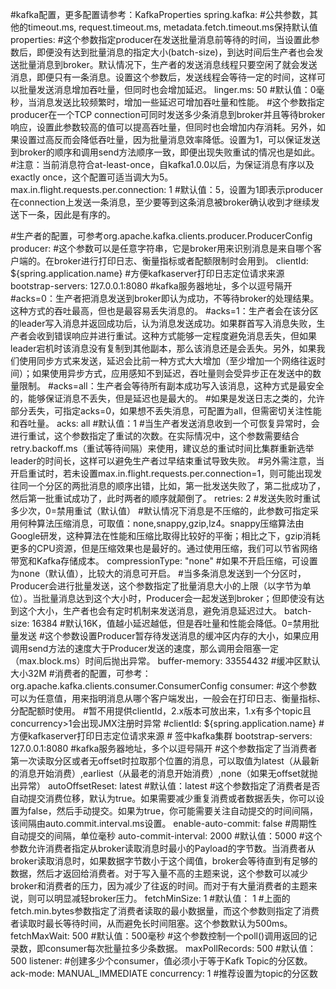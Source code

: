 #kafka配置，更多配置请参考：KafkaProperties
spring.kafka:
  #公共参数，其他的timeout.ms, request.timeout.ms, metadata.fetch.timeout.ms保持默认值
  properties:
    #这个参数指定producer在发送批量消息前等待的时间，当设置此参数后，即便没有达到批量消息的指定大小(batch-size)，到达时间后生产者也会发送批量消息到broker。默认情况下，生产者的发送消息线程只要空闲了就会发送消息，即便只有一条消息。设置这个参数后，发送线程会等待一定的时间，这样可以批量发送消息增加吞吐量，但同时也会增加延迟。
    linger.ms: 50 #默认值：0毫秒，当消息发送比较频繁时，增加一些延迟可增加吞吐量和性能。
    #这个参数指定producer在一个TCP connection可同时发送多少条消息到broker并且等待broker响应，设置此参数较高的值可以提高吞吐量，但同时也会增加内存消耗。另外，如果设置过高反而会降低吞吐量，因为批量消息效率降低。设置为1，可以保证发送到broker的顺序和调用send方法顺序一致，即便出现失败重试的情况也是如此。
    #注意：当前消息符合at-least-once，自kafka1.0.0以后，为保证消息有序以及exactly once，这个配置可适当调大为5。
    max.in.flight.requests.per.connection: 1 #默认值：5，设置为1即表示producer在connection上发送一条消息，至少要等到这条消息被broker确认收到才继续发送下一条，因此是有序的。

  #生产者的配置，可参考org.apache.kafka.clients.producer.ProducerConfig
  producer:
    #这个参数可以是任意字符串，它是broker用来识别消息是来自哪个客户端的。在broker进行打印日志、衡量指标或者配额限制时会用到。
    clientId: ${spring.application.name} #方便kafkaserver打印日志定位请求来源
    bootstrap-servers: 127.0.0.1:8080 #kafka服务器地址，多个以逗号隔开
    #acks=0：生产者把消息发送到broker即认为成功，不等待broker的处理结果。这种方式的吞吐最高，但也是最容易丢失消息的。
    #acks=1：生产者会在该分区的leader写入消息并返回成功后，认为消息发送成功。如果群首写入消息失败，生产者会收到错误响应并进行重试。这种方式能够一定程度避免消息丢失，但如果leader宕机时该消息没有复制到其他副本，那么该消息还是会丢失。另外，如果我们使用同步方式来发送，延迟会比前一种方式大大增加（至少增加一个网络往返时间）；如果使用异步方式，应用感知不到延迟，吞吐量则会受异步正在发送中的数量限制。
    #acks=all：生产者会等待所有副本成功写入该消息，这种方式是最安全的，能够保证消息不丢失，但是延迟也是最大的。
    #如果是发送日志之类的，允许部分丢失，可指定acks=0，如果想不丢失消息，可配置为all，但需密切关注性能和吞吐量。
    acks: all #默认值：1
    #当生产者发送消息收到一个可恢复异常时，会进行重试，这个参数指定了重试的次数。在实际情况中，这个参数需要结合retry.backoff.ms（重试等待间隔）来使用，建议总的重试时间比集群重新选举leader的时间长，这样可以避免生产者过早结束重试导致失败。
    #另外需注意，当开启重试时，若未设置max.in.flight.requests.per.connection=1，则可能出现发往同一个分区的两批消息的顺序出错，比如，第一批发送失败了，第二批成功了，然后第一批重试成功了，此时两者的顺序就颠倒了。
    retries: 2  #发送失败时重试多少次，0=禁用重试（默认值）
    #默认情况下消息是不压缩的，此参数可指定采用何种算法压缩消息，可取值：none,snappy,gzip,lz4。snappy压缩算法由Google研发，这种算法在性能和压缩比取得比较好的平衡；相比之下，gzip消耗更多的CPU资源，但是压缩效果也是最好的。通过使用压缩，我们可以节省网络带宽和Kafka存储成本。
    compressionType: "none" #如果不开启压缩，可设置为none（默认值），比较大的消息可开启。
    #当多条消息发送到一个分区时，Producer会进行批量发送，这个参数指定了批量消息大小的上限（以字节为单位）。当批量消息达到这个大小时，Producer会一起发送到broker；但即使没有达到这个大小，生产者也会有定时机制来发送消息，避免消息延迟过大。
    batch-size: 16384 #默认16K，值越小延迟越低，但是吞吐量和性能会降低。0=禁用批量发送
    #这个参数设置Producer暂存待发送消息的缓冲区内存的大小，如果应用调用send方法的速度大于Producer发送的速度，那么调用会阻塞一定（max.block.ms）时间后抛出异常。
    buffer-memory: 33554432 #缓冲区默认大小32M
  #消费者的配置，可参考：org.apache.kafka.clients.consumer.ConsumerConfig
  consumer:
    #这个参数可以为任意值，用来指明消息从哪个客户端发出，一般会在打印日志、衡量指标、分配配额时使用。
    #暂不用提供clientId，2.x版本可放出来，1.x有多个topic且concurrency>1会出现JMX注册时异常
    #clientId: ${spring.application.name} #方便kafkaserver打印日志定位请求来源
    # 签中kafka集群
    bootstrap-servers: 127.0.0.1:8080 #kafka服务器地址，多个以逗号隔开
    #这个参数指定了当消费者第一次读取分区或者无offset时拉取那个位置的消息，可以取值为latest（从最新的消息开始消费）,earliest（从最老的消息开始消费）,none（如果无offset就抛出异常）
    autoOffsetReset: latest #默认值：latest
    #这个参数指定了消费者是否自动提交消费位移，默认为true。如果需要减少重复消费或者数据丢失，你可以设置为false，然后手动提交。如果为true，你可能需要关注自动提交的时间间隔，该间隔由auto.commit.interval.ms设置。
    enable-auto-commit: false
    #周期性自动提交的间隔，单位毫秒
    auto-commit-interval: 2000 #默认值：5000
    #这个参数允许消费者指定从broker读取消息时最小的Payload的字节数。当消费者从broker读取消息时，如果数据字节数小于这个阈值，broker会等待直到有足够的数据，然后才返回给消费者。对于写入量不高的主题来说，这个参数可以减少broker和消费者的压力，因为减少了往返的时间。而对于有大量消费者的主题来说，则可以明显减轻broker压力。
    fetchMinSize: 1 #默认值： 1
    #上面的fetch.min.bytes参数指定了消费者读取的最小数据量，而这个参数则指定了消费者读取时最长等待时间，从而避免长时间阻塞。这个参数默认为500ms。
    fetchMaxWait: 500 #默认值：500毫秒
    #这个参数控制一个poll()调用返回的记录数，即consumer每次批量拉多少条数据。
    maxPollRecords: 500 #默认值：500
  listener:
    #创建多少个consumer，值必须小于等于Kafk Topic的分区数。
    ack-mode: MANUAL_IMMEDIATE
    concurrency: 1  #推荐设置为topic的分区数
